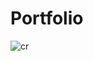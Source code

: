 # Portfolio
![cr](https://user-images.githubusercontent.com/111672995/191834714-7fee6756-cd62-4f98-938a-020d68b5839f.png)
